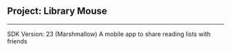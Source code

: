 ## Project: Library Mouse
------------------------------------------------------------------------------

SDK Version: 23 (Marshmallow)
A mobile app to share reading lists with friends
